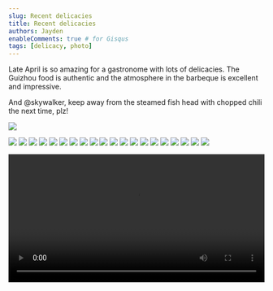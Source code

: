 ```yaml
---
slug: Recent delicacies
title: Recent delicacies
authors: Jayden
enableComments: true # for Gisqus
tags: [delicacy, photo]
---
```


Late April is so amazing for a gastronome with lots of delicacies. The Guizhou food is authentic and the atmosphere in the barbeque is excellent and impressive.

And @skywalker, keep away from the steamed fish head with chopped chili the next time, plz!

![](assets/IMG_2254.jpeg)
<!--truncate-->

![](assets/IMG_2255.jpeg)
![](assets/IMG_2256.jpeg)
![](assets/IMG_2258.jpeg)
![](assets/IMG_2297.jpeg)
![](assets/IMG_2443.jpeg)
![](assets/IMG_2444.jpeg)
![](assets/IMG_2445.jpeg)
![](assets/IMG_2448.jpeg)
![](assets/IMG_2449.jpeg)
![](assets/IMG_2468.jpeg)
![](assets/IMG_2469.jpeg)
![](assets/IMG_2470.jpeg)
![](assets/IMG_2471.jpeg)
![](assets/IMG_2472.jpeg)
![](assets/IMG_2473.jpeg)
![](assets/IMG_2474.jpeg)
![](assets/IMG_2476.jpeg)
![](assets/IMG_2477.jpeg)
![](assets/IMG_2478.jpeg)
![](assets/IMG_2480.jpeg)

<video width="100%" controls src="/video/20230503_atmosphere.mp4"></video>
